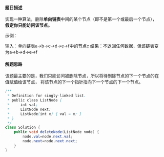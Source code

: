 #### 题目描述

实现一种算法，删除**单向链表**中间的某个节点（即不是第一个或最后一个节点），**假定你只能访问该节点。**

示例：

输入：单向链表a->b->c->d->e->f中的节点c
结果：不返回任何数据，但该链表变为a->b->d->e->f

#### 解题思路

该题最主要的是，我们只能访问被删除节点，所以将待删除节点的下一个节点的在值赋值给该节点， 将该节点的下一个指针指向下一个节点的下一个节点。

```java
/**
 * Definition for singly-linked list.
 * public class ListNode {
 *     int val;
 *     ListNode next;
 *     ListNode(int x) { val = x; }
 * }
 */
class Solution {
    public void deleteNode(ListNode node) {
        node.val=node.next.val;
        node.next=node.next.next;
    }
}
```

